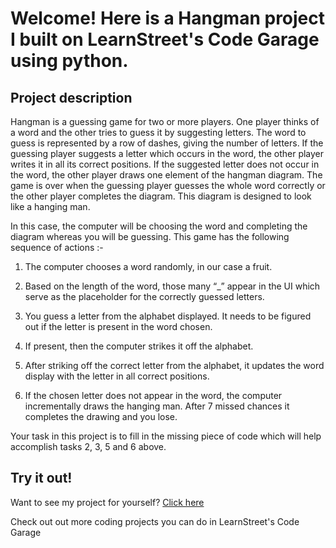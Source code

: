 
Welcome! Here is a Hangman project I built on LearnStreet's Code Garage using python.
===============================================================================================================

Project description
-------------------------

Hangman is a guessing game for two or more players. One player thinks of a word and the other tries to guess it by suggesting letters. The word to guess is represented by a row of dashes, giving the number of letters. If the guessing player suggests a letter which occurs in the word, the other player writes it in all its correct positions. If the suggested letter does not occur in the word, the other player draws one element of the hangman diagram. The game is over when the guessing player guesses the whole word correctly or the other player completes the diagram. This diagram is designed to look like a hanging man.

In this case, the computer will be choosing the word and completing the diagram whereas you will be guessing. This game has the following sequence of actions :-
                                                   
1. The computer chooses a word randomly, in our case a fruit.                

2. Based on the length of the word, those many “_” appear in the UI which serve as the placeholder for the correctly guessed letters.
                        
3. You guess a letter from the alphabet displayed. It needs to be figured out if the letter is present in the word chosen.
                                         
4. If present,  then the computer strikes it off the alphabet.                       

5. After striking off the correct letter from the alphabet, it updates the word display with the letter in all correct positions. 
                                          
6. If the chosen letter does not appear in the word, the computer incrementally draws the hanging man. After 7 missed chances it completes the drawing and you lose.  
                                                   
Your task in this project is to fill in the missing piece of code which will help accomplish tasks 2, 3, 5 and 6 above.                                             

Try it out!
--------------

Want to see my project for yourself? [Click here](http://www.learnstreet.com//profile/52b0ae3076b99c0379003557?page_name=project)

Check out out more coding projects you can do in LearnStreet's Code Garage
		